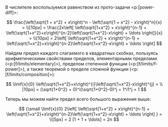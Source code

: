 В числителе воспользуемся равенством из прото-задачи <p:[power-diff]>:

$$
\frac{\left(\sqrt{1 + x^2} + x\right)^n - \left(\sqrt{1 + x^2} - x\right)^n}{x} = \\[10px] =
\frac{2x\left[ \left(\sqrt{1+x^2} + x\right)^{n-1} + \left(\sqrt{1+x^2}+x\right)^{n-2}\left(\sqrt{1+x^2}-x\right) + \ldots \right]}{x} = \\[10px] =
2\left[ \left(\sqrt{1+x^2} + x\right)^{n-1} + \left(\sqrt{1+x^2}+x\right)^{n-2}\left(\sqrt{1+x^2}-x\right) + \ldots \right]
$$

Найдем предел каждого слагаемого в квадратных скобках, пользуясь арифметическими свойствами пределов, элементарными пределами (<p:[f/limits/elementary]>), пределом степенной функции (<p:[f/limits/f-power]>), а также теоремой о пределе сложной функции (<p:[f/limits/composition]>):

$$ \limf{x}{0} \left(\sqrt{1+x^2}+x\right)^{i}\left(\sqrt{1+x^2}-x\right)^{j} = \\[10px] = (\sqrt{1+0^2} + 0)^i(\sqrt{1+0^2}-0)^j = 1^i1^j = 1 $$

Теперь мы можем найти предел всего большого выражения выше:

$$ {\small \limf{x}{0} 2\left[ \left(\sqrt{1+x^2} + x\right)^{n-1} + \left(\sqrt{1+x^2}+x\right)^{n-2}\left(\sqrt{1+x^2}-x\right) + \ldots \right] } = \\[5px] = 2 [1 + 1 + \ldots] = 2n $$
